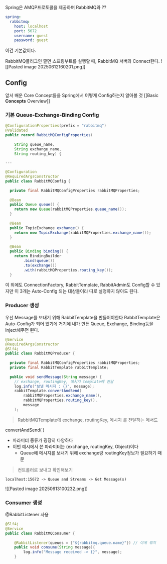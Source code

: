 
Spring은 AMQP프로토콜을 제공하며 RabbitMQ와 ??

```yaml
spring:  
  rabbitmq:  
    host: localhost  
    port: 5672  
    username: guest  
    password: guest
```
이건 기본값이다.


RabbitMQ플러그인 깔면 스프링부트를 실행할 때, RabbitMQ 서버와 Connect한다.
![[Pasted image 20250612160201.png]]


## Config 

앞서 배운 Core Concept들을 Spring에서 어떻게 Config하는지 알아볼 것 
[[Basic **Concepts** Overview]]

### 기본 Queue-Exchange-Binding Config
```java 
@ConfigurationProperties(prefix = "rabbitmq")  
@Validated  
public record RabbitMQConfigProperties(  
  
    String queue_name,  
    String exchange_name,  
    String routing_key) {

---

@Configuration  
@RequiredArgsConstructor  
public class RabbitMQConfig {  
  
  private final RabbitMQConfigProperties rabbitMQProperties;  
  
  @Bean  
  public Queue queue() {  
    return new Queue(rabbitMQProperties.queue_name());  
  }  
  
  @Bean  
  public TopicExchange exchange() {  
    return new TopicExchange(rabbitMQProperties.exchange_name());  
  }  
  
  @Bean  
  public Binding binding() {  
    return BindingBuilder  
        .bind(queue())  
        .to(exchange())  
        .with(rabbitMQProperties.routing_key());  
  }
```



이 외에도 ConnectionFactory, RabbitTemplate, RabbitAdmin도 Config할 수 있지만 이 3개는 Auto-Config 되는 대상들이라 따로 설정하지 않아도 된다.



### Producer 생성 

우선 Message를 보내기 위해 RabbitTemplate을 만들어야한다
RabbitTemplate은 Auto-Config가 되어 있기에 거기에 내가 만든 Queue, Exchange, Binding등을 Inject해주면 된다.

```java
@Service  
@RequiredArgsConstructor  
@Slf4j  
public class RabbitMQProducer {  
  
  private final RabbitMQConfigProperties rabbitMQProperties;  
  private final RabbitTemplate rabbitTemplate;  
  
  public void sendMessage(String message) {  
    // exchange, routingKey, 메시지 template에 전달  
    log.info("보낼 메시지 : {}", message);  
    rabbitTemplate.convertAndSend(  
        rabbitMQProperties.exchange_name(),  
        rabbitMQProperties.routing_key(),  
        message  
    );
```

> RabbitMQTemplate에 exchange, routingKey, 메시지 를 전달하는 메서드

convertAndSend( )
- 파라미터 종류가 굉장히 다양하다
- 이번 예시에서 쓴 파라미터는  (exchange, routingKey, Object)이다
	- Queue에 메시지를 보내기 위해 exchange랑 routingKey정보가 필요하기 때문



> 컨트롤러로 보내고 확인해보기 


`localhost:15672 -> Queue and Streams -> Get Message(s)`

![[Pasted image 20250613100232.png]]
### Consumer 생성 




@RabbitListener 사용 

```java
@Slf4j  
@Service  
public class RabbitMQConsumer {  
      
    @RabbitListener(queues = {"${rabbitmq.queue.name}"}) // 이게 뭐지  
    public void consume(String message){  
        log.info("Message received -> {}", message);  
    }
```
